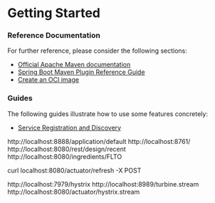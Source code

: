 # Getting Started

### Reference Documentation
For further reference, please consider the following sections:

* [Official Apache Maven documentation](https://maven.apache.org/guides/index.html)
* [Spring Boot Maven Plugin Reference Guide](https://docs.spring.io/spring-boot/docs/2.3.3.RELEASE/maven-plugin/reference/html/)
* [Create an OCI image](https://docs.spring.io/spring-boot/docs/2.3.3.RELEASE/maven-plugin/reference/html/#build-image)

### Guides
The following guides illustrate how to use some features concretely:

* [Service Registration and Discovery](https://spring.io/guides/gs/service-registration-and-discovery/)

http://localhost:8888/application/default
http://localhost:8761/
http://localhost:8080/rest/design/recent
http://localhost:8080/ingredients/FLTO

curl localhost:8080/actuator/refresh -X POST

http://localhost:7979/hystrix
http://localhost:8989/turbine.stream
http://localhost:8080/actuator/hystrix.stream

